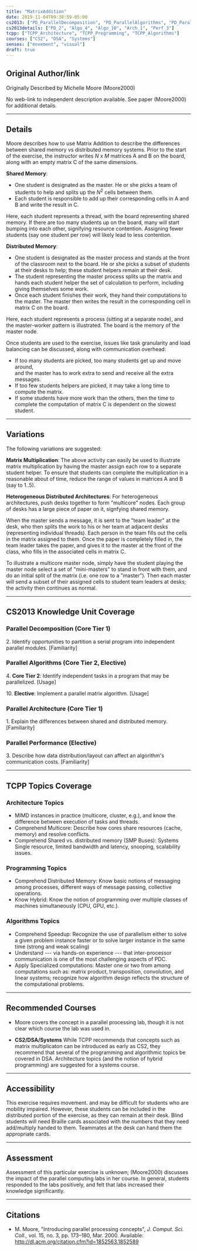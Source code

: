 ```yaml
---
title: "MatrixAddition"
date: 2019-11-04T09:38:59-05:00
cs2013: ["PD_ParallelDecomposition", "PD_ParallelAlgorithms", "PD_ParallelArchitecture", "PD_ParallelPerformance"]
cs2013details: ["PD_2", "Algo_4", "Algo_10", "Arch_1", "Perf_3"]
tcpp: ["TCPP_Architecture", "TCPP_Programming", "TCPP_Algorithms"]
courses: ["CS2", "DSA", "Systems"]
senses: ["movement", "visual"]
draft: true
---
```


## Original Author/link

Originally Described by Michelle Moore (Moore2000)

No web-link to independent description available. See paper (Moore2000) for 
additional details.

---

## Details

Moore describes how to use Matrix Addition to describe the differences 
between shared memory vs distributed memory systems. Prior to the start 
of the exercise, the instructor writes *N* x *M* matrices A and B on the board, 
along with an empty matrix C of the same dimensions. 

**Shared Memory**:

* One student is designated as the master. He or she picks a team of students to 
  help and splits up the *N*<sup>2</sup> cells between them.
* Each student is responsible to add up their corresponding cells in A and B and 
  write the result in C.  

Here, each student represents a thread, with the board representing shared 
memory. If there are too many students up on the board, many will start 
bumping into each other, signifying resource contention. Assigning fewer 
students (say one student per row) will likely lead to less contention.

**Distributed Memory**:

* One student is designated as the master process and stands at the front of 
  the classroom next to the board. He or she picks a subset of students at 
  their desks to help; these student helpers remain at their desk.
* The student representing the master process splits up the matrix and hands 
  each student helper the set of calculation to perform, including giving 
  themselves some work. 
* Once each student finishes their work, they hand their computations to the 
  master. The master then writes the result in the corresponding cell in 
  matrix C on the board.  

Here, each student represents a process (sitting at a separate node), and the 
master-worker pattern is illustrated. The board is the memory of the master 
node. 

Once students are used to the exercise, issues like task granularity and 
load balancing can be discussed, along with communication overhead:

* If too many students are picked, too many students get up and move around,  
  and the master has to work extra to send and receive all the extra messages.
* If too few students helpers are picked, it may take a long time to compute the matrix.
* If some students have more work than the others, then the time to complete the 
  computation of matrix C is dependent on the slowest student. 

---

## Variations

The following variations are suggested:

**Matrix Multiplication**: The above activity can easily be used to illustrate 
matrix multiplication by having the master assign each row to a separate 
student helper. To ensure that students can complete the multiplication in a 
reasonable about of time, reduce the range of values in matrices A and B (say 
to 1..5). 

**Heterogeneous Distributed Architectures**: For heterogeneous architectures, 
push desks together to form "multicore" nodes. Each group of desks has a large 
piece of paper on it, signfying shared memory. 

When the master sends a message, it is sent to the "team leader" at the desk, 
who then splits the work to his or her team at adjacent desks 
(representing individual threads). Each person in the team fills out the cells 
in the matrix assigned to them. Once the paper is completely filled in, the 
team leader takes the paper, and gives it to the master at the front of the 
class, who fills in the associated cells in matrix C. 

To illustrate a multicore master node, simply have the student playing the master node select a set of 
"mini-masters" to stand in front with them, and do an initial split of 
the matrix (i.e. one row to a "master"). Then each master will send a subset 
of their assigned cells to student team leaders at desks; the activity then 
continues as normal.

---

## CS2013 Knowledge Unit Coverage

### Parallel Decomposition (Core Tier 1)

2\. Identify opportunities to partition a serial program into independent parallel modules. [Familiarity]

### Parallel Algorithms (Core Tier 2, Elective)

4\. **Core Tier 2**: Identify independent tasks in a program that may be parallelized. [Usage]

10\. **Elective**: Implement a parallel matrix algorithm. [Usage]

### Parallel Architecture (Core Tier 1)

1\. Explain the differences between shared and distributed memory. [Familiarity]

### Parallel Performance (Elective)

3\. Describe how data distribution/layout can affect an algorithm's communication costs. [Familiarity] 

---

## TCPP Topics Coverage

### Architecture Topics

* MIMD instances in practice (multicore, cluster, e.g.), and know the difference between execution of tasks and threads.
* Comprehend Multicore: Describe how cores share resources (cache, memory) and resolve conflicts.
* Comprehend Shared vs. distributed memory (SMP Buses): Systems Single resource, limited bandwidth and latency, snooping, scalability issues.


### Programming Topics

* Comprehend Distributed Memory: Know basic notions of messaging among processes, different ways of message passing, collective operations.
* Know Hybrid: Know the notion of programming over multiple classes of machines simultaneously (CPU, GPU, etc.).

### Algorithms Topics
* Comprehend Speedup: Recognize the use of parallelism either to solve a given problem instance faster or to solve larger instance in the same time (strong and weak scaling)
* Understand --- via hands-on experience --- that inter-processor communication is one of the most challenging aspects of PDC.
* Apply Specialized computations: Master one or two from among computations such as: matrix product, transposition, convolution, and linear systems; recognize how algorithm design reflects the structure of the computational problems.

---

## Recommended Courses

* Moore covers the concept in a parallel processing lab, though it is not 
  clear which course the lab was used in.

* **CS2/DSA/Systems** While TCPP recommends that concepts such as matrix 
  multiplicaton can be introduced as early as CS2, they recommend that several 
  of the programming and algorithmic topics be covered in DSA. Architecture 
  topics (and the notion of hybrid programming) are suggested for a systems course.


---

## Accessibility

This exercise requires movement. and may be difficult for students who are 
mobility impaired. However, these students can be included in the distributed 
portion of the exercise, as they can remain at their desk. Blind students 
will need Braille cards associated with the numbers that they need add/multiply 
handed to them. Teammates at the desk can hand them the appropriate cards.

---

## Assessment 

Assessment of this particular exercise is unknown; (Moore2000) discusses the 
impact of the parallel computing labs in her course. In general, students 
responded to the labs positively, and felt that labs increased their knowledge 
significantly.

---

## Citations

* M. Moore, "Introducing parallel processing concepts", *J. Comput. Sci. Coll.,* 
  vol. 15, no. 3, pp. 173–180, Mar. 2000. Available: http://dl.acm.org/citation.cfm?id=1852563.1852589
